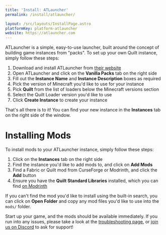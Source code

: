 ```yaml
---
title: 'Install: ATLauncher'
permalink: /install/atlauncher/

layout: /src/layouts/InstallPage.astro
platformKey: platform-atlauncher
website: https://atlauncher.com
---
```


ATLauncher is a simple, easy-to-use launcher, built around the concept of building game instances from "packs". To set 
up your own Quilt instance, simply follow these steps:

1. Download and install ATLauncher from [their website](https://atlauncher.com)
2. Open ATLauncher and click on the **Vanilla Packs** tab on the right side
3. Fill out the **Instance Name** and **Instance Description** boxes as required
4. Pick the version of Minecraft you'd like to use for your instance
5. Pick **Quilt** from the list of loaders below the Minecraft versions section
6. Select the Quilt Loader version you'd like to use
7. Click **Create Instance** to create your instance

That's all there is to it! You can find your new instance in the **Instances** tab on the right side of the window.

# Installing Mods

To install mods to your ATLauncher instance, simply follow these steps:

1. Click on the **Instances** tab on the right side
2. Find the instance you'd like to add mods to, and click on **Add Mods**
3. Find a Fabric or Quilt mod from CurseForge or Modrinth, and click the **Add** button
4. Ensure you have the **Quilt Standard Libraries** installed, which you can find 
   [on Modrinth](https://modrinth.com/mod/qsl)

If you can't find the mod you'd like to install using the built-in search, you can click on **Open Folder** and copy
any mod files you'd like to use into the `mods/` folder.

Start up your game, and the mods should be available immediately. If you run into any issues, please take a look at the
[troubleshooting page](/usage/troubleshooting), or [join us on Discord](https://discord.quiltmc.org) to ask for support!
